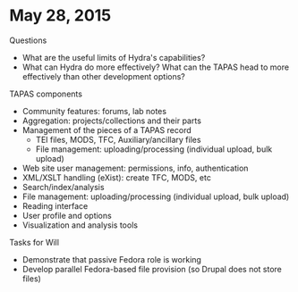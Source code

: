 # May 28, 2015

Questions
* What are the useful limits of Hydra's capabilities?
* What can Hydra do more effectively? What can the TAPAS head to more effectively than other development options?

TAPAS components
* Community features: forums, lab notes
* Aggregation: projects/collections and their parts
* Management of the pieces of a TAPAS record
   * TEI files, MODS, TFC, Auxiliary/ancillary files
   * File management: uploading/processing (individual upload, bulk upload)
* Web site user management: permissions, info, authentication
* XML/XSLT handling (eXist): create TFC, MODS, etc
* Search/index/analysis
* File management: uploading/processing (individual upload, bulk upload)
* Reading interface
* User profile and options
* Visualization and analysis tools

Tasks for Will
* Demonstrate that passive Fedora role is working
* Develop parallel Fedora-based file provision (so Drupal does not store files)
